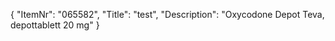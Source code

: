 {
  "ItemNr": "065582",
  "Title": "test",
  "Description": "Oxycodone Depot Teva, depottablett 20 mg"
}